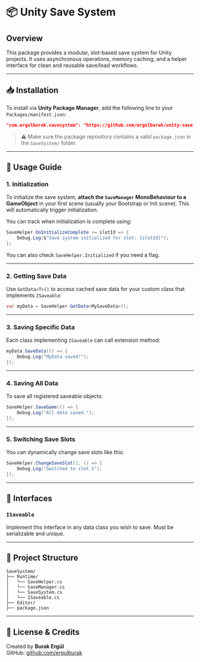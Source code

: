 
# 📦 Unity Save System

## Overview

This package provides a modular, slot-based save system for Unity projects. It uses asynchronous operations, memory caching, and a helper interface for clean and reusable save/load workflows.

---

## 📥 Installation

To install via **Unity Package Manager**, add the following line to your `Packages/manifest.json`:

```json
"com.ergulburak.savesystem": "https://github.com/ergulburak/unity-save-system.git?path=/SaveSystem"
```

> ⚠️ Make sure the package repository contains a valid `package.json` in the `SaveSystem/` folder.

---

## 🚀 Usage Guide

### 1. Initialization

To initialize the save system, **attach the `SaveManager` MonoBehaviour to a GameObject** in your first scene (usually your Bootstrap or Init scene). This will automatically trigger initialization.

You can track when initialization is complete using:

```csharp
SaveHelper.OnInitializeComplete += slotId => {
    Debug.Log($"Save system initialized for slot: {slotId}");
};
```

You can also check `SaveHelper.Initialized` if you need a flag.


---

### 2. Getting Save Data

Use `GetData<T>()` to access cached save data for your custom class that implements `ISaveable`:

```csharp
var myData = SaveHelper.GetData<MySaveData>();
```

---

### 3. Saving Specific Data

Each class implementing `ISaveable` can call extension method:

```csharp
myData.SaveData(() => {
    Debug.Log("MyData saved!");
});
```

---

### 4. Saving All Data

To save all registered saveable objects:

```csharp
SaveHelper.SaveGame(() => {
    Debug.Log("All data saved.");
});
```

---

### 5. Switching Save Slots

You can dynamically change save slots like this:

```csharp
SaveHelper.ChangeSaveSlot(1, () => {
    Debug.Log("Switched to slot 1");
});
```

---

## 🧱 Interfaces

### `ISaveable`

Implement this interface in any data class you wish to save. Must be serializable and unique.

---

## 📂 Project Structure

```
SaveSystem/
├── Runtime/
│   └── SaveHelper.cs
│   └── SaveManager.cs
│   └── SaveSystem.cs
│   └── ISaveable.cs
├── Editor/
├── package.json
```

---

## 📄 License & Credits

Created by **Burak Ergül**  
GitHub: [github.com/ergulburak](https://github.com/ergulburak)
